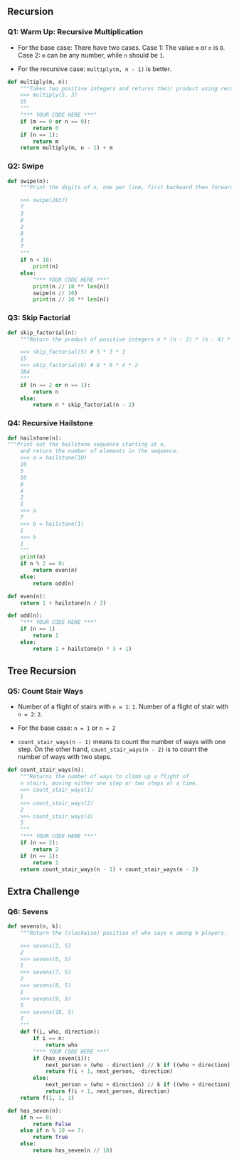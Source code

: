 ## Recursion

### Q1: Warm Up: Recursive Multiplication

- For the base case:
There have two cases.
Case 1: The value `m` or `n` is `0`.
Case 2: `m` can be any number, while `n` should be `1`.

- For the recursive case:
`multiply(m, n - 1)` is better.

```python
def multiply(m, n):
    """Takes two positive integers and returns their product using recursion.
    >>> multiply(5, 3)
    15
    """
    "*** YOUR CODE HERE ***"
    if (m == 0 or n == 0):
        return 0
    if (n == 1):
        return m
    return multiply(m, n - 1) + m
```

### Q2: Swipe
```python
def swipe(n):
    """Print the digits of n, one per line, first backward then forward.

    >>> swipe(2837)
    7
    3
    8
    2
    8
    3
    7
    """
    if n < 10:
        print(n)
    else:
        "*** YOUR CODE HERE ***"
        print(n // 10 ** len(n))
        swipe(n // 10)
        print(n // 10 ** len(n))
```

### Q3: Skip Factorial
```python
def skip_factorial(n):
    """Return the product of positive integers n * (n - 2) * (n - 4) * ...

    >>> skip_factorial(5) # 5 * 3 * 1
    15
    >>> skip_factorial(8) # 8 * 6 * 4 * 2
    384
    """
    if (n == 2 or n == 1):
        return n
    else:
        return n * skip_factorial(n - 2)
```

### Q4: Recursive Hailstone
```python
def hailstone(n):
"""Print out the hailstone sequence starting at n,
    and return the number of elements in the sequence.
    >>> a = hailstone(10)
    10
    5
    16
    8
    4
    2
    1
    >>> a
    7
    >>> b = hailstone(1)
    1
    >>> b
    1
    """
    print(n)
    if n % 2 == 0:
        return even(n)
    else:
        return odd(n)

def even(n):
    return 1 + hailstone(n / 2)

def odd(n):
    "*** YOUR CODE HERE ***"
    if (n == 1)
        return 1
    else:
        return 1 + hailstone(n * 3 + 1)
```

## Tree Recursion
### Q5: Count Stair Ways

- Number of a flight of stairs with `n = 1`: `1`. Number of a flight of stair with `n = 2`: `2`.

- For the base case:
`n = 1` or `n = 2`

- `count_stair_ways(n - 1)` means to count the number of ways with one step. On the other hand, `count_stair_ways(n - 2)` is to count the number of ways with two steps.

```python
def count_stair_ways(n):
    """Returns the number of ways to climb up a flight of
    n stairs, moving either one step or two steps at a time.
    >>> count_stair_ways(1)
    1
    >>> count_stair_ways(2)
    2
    >>> count_stair_ways(4)
    5
    """
    "*** YOUR CODE HERE ***"
    if (n == 2):
        return 2
    if (n == 1):
        return 1
    return count_stair_ways(n - 1) + count_stair_ways(n - 2)
```

## Extra Challenge
### Q6: Sevens
```python
def sevens(n, k):
    """Return the (clockwise) position of who says n among k players.

    >>> sevens(2, 5)
    2
    >>> sevens(6, 5)
    1
    >>> sevens(7, 5)
    2
    >>> sevens(8, 5)
    1
    >>> sevens(9, 5)
    5
    >>> sevens(18, 5)
    2
    """
    def f(i, who, direction):
        if i == n:
            return who
        "*** YOUR CODE HERE ***"
        if (has_seven(i)):
            next_person = (who - direction) // k if ((who + direction) != 0) else 5
            return f(i + 1, next_person, -direction)
        else:
            next_person = (who + direction) // k if ((who + direction) != 0) else 5
            return f(i + 1, next_person, direction)
    return f(1, 1, 1)

def has_seven(n):
    if n == 0:
        return False
    else if n % 10 == 7:
        return True
    else:
        return has_seven(n // 10)
```